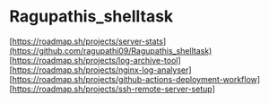 # Ragupathis_shelltask
[https://roadmap.sh/projects/server-stats](https://github.com/ragupathi09/Ragupathis_shelltask)
[https://roadmap.sh/projects/log-archive-tool]
[https://roadmap.sh/projects/nginx-log-analyser]
[https://roadmap.sh/projects/github-actions-deployment-workflow]
[https://roadmap.sh/projects/ssh-remote-server-setup]
